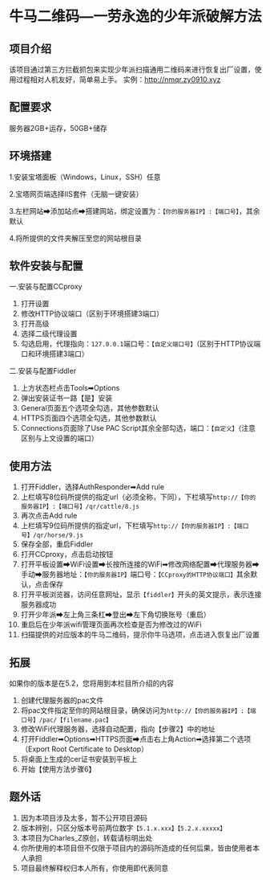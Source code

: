 # 牛马二维码—一劳永逸的少年派破解方法

## 项目介绍

该项目通过第三方拦截抓包来实现少年派扫描通用二维码来进行恢复出厂设置，使用过程相对人机友好，简单易上手。
实例：http://nmqr.zy0910.xyz

## 配置要求

服务器2GB+运存，50GB+储存

## 环境搭建

1.安装宝塔面板（Windows，Linux，SSH）任意

2.宝塔网页端选择IIS套件（无脑一键安装）

3.左栏网站➡添加站点➡搭建网站，绑定设置为：`【你的服务器IP】:【端口号】`，其余默认

4.将所提供的文件夹解压至您的网站根目录

## 软件安装与配置

一.安装与配置CCproxy

1. 打开设置
2. 修改HTTP协议端口（区别于环境搭建3端口）
3. 打开高级
4. 选择二级代理设置
5. 勾选启用，代理指向：`127.0.0.1`端口号：`【自定义端口号】`（区别于HTTP协议端口和环境搭建3端口）

二.安装与配置Fiddler

1. 上方状态栏点击Tools➡Options
2. 弹出安装证书一路【是】安装
3. General页面五个选项全勾选，其他参数默认
4. HTTPS页面四个选项全勾选，其他参数默认
5. Connections页面除了Use PAC Script其余全部勾选，端口：`【自定义】`（注意区别与上文设置的端口）

## 使用方法

1. 打开Fiddler，选择AuthResponder➡Add rule
2. 上栏填写8位码所提供的指定url（必须全称，下同），下栏填写`http://【你的服务器IP】:【端口号】/qr/cattle/8.js`
3. 再次点击Add rule
4. 上栏填写9位码所提供的指定url，下栏填写`http://【你的服务器IP】:【端口号】/qr/horse/9.js`
5. 保存全部，重启Fiddler
6. 打开CCproxy，点击启动按钮
7. 打开平板设置➡WiFi设置➡长按所连接的WiFi➡修改网络配置➡代理服务器➡手动➡服务器地址：`【你的服务器IP】`端口号：`【CCproxy的HTTP协议端口】`其余默认，点击保存
8. 打开平板浏览器，访问任意网址，显示`【fiddler】`开头的英文提示，表示连接服务器成功
9. 打开少年派➡左上角三条杠➡登出➡左下角切换账号（重启）
10. 重启后在少年派wifi管理页面再次检查是否为修改过的WiFi
11. 扫描提供的对应版本的牛马二维码，提示你牛马选项，点击进入恢复出厂设置

## 拓展

如果你的版本是在5.2，您将用到本栏目所介绍的内容

1. 创建代理服务器的pac文件
2. 将pac文件指定至你的网站根目录，确保访问为`http://【你的服务器IP】:【端口号】/pac/【filename.pac】`
3. 修改WiFi代理服务器，选择自动配置，指向【步骤2】中的地址
4. 打开Fiddler➡Options➡HTTPS页面➡点击右上角Action➡选择第二个选项（Export Root Certificate to Desktop）
5. 将桌面上生成的cer证书安装到平板上
6. 开始【使用方法步骤6】

## 题外话

1. 因为本项目涉及太多，暂不公开项目源码
2. 版本辨别，只区分版本号前两位数字`【5.1.x.xxx】【5.2.x.xxxxx】`
3. 本项目为Charles_Z原创，转载请标明出处
4. 你所使用的本项目但不仅限于项目内的源码所造成的任何后果，皆由使用者本人承担
5. 项目最终解释权归本人所有，你使用即代表同意
